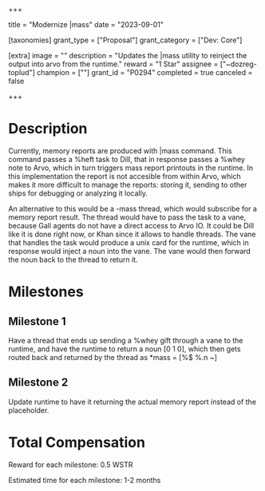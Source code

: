 +++

title = "Modernize |mass"
date = "2023-09-01"

[taxonomies]
grant_type = ["Proposal"]
grant_category = ["Dev: Core"]

[extra]
image = ""
description = "Updates the |mass utility to reinject the output into arvo from the runtime."
reward = "1 Star"
assignee = ["~dozreg-toplud"]
champion = [""]
grant_id = "P0294"
completed = true
canceled = false

+++

# Description
Currently, memory reports are produced with |mass command. This command passes a %heft task to Dill, that in response passes a %whey note to Arvo, which in turn triggers mass report printouts in the runtime. In this implementation the report is not accesible from within Arvo, which makes it more difficult to manage the reports: storing it, sending to other ships for debugging or analyzing it locally.

An alternative to this would be a -mass thread, which would subscribe for a memory report result. The thread would have to pass the task to a vane, because Gall agents do not have a direct access to Arvo IO. It could be Dill like it is done right now, or Khan since it allows to handle threads. The vane that handles the task would produce a unix card for the runtime, which in response would inject a noun into the vane. The vane would then forward the noun back to the thread to return it.


# Milestones

## Milestone 1

Have a thread that ends up sending a %whey gift through a vane to the runtime, and have the runtime to return a noun [0 1 0], which then gets routed back and returned by the thread as *mass = [%$ %.n ~]

## Milestone 2

Update runtime to have it returning the actual memory report instead of the placeholder.


# Total Compensation

Reward for each milestone: 0.5 WSTR

Estimated time for each milestone: 1-2 months

